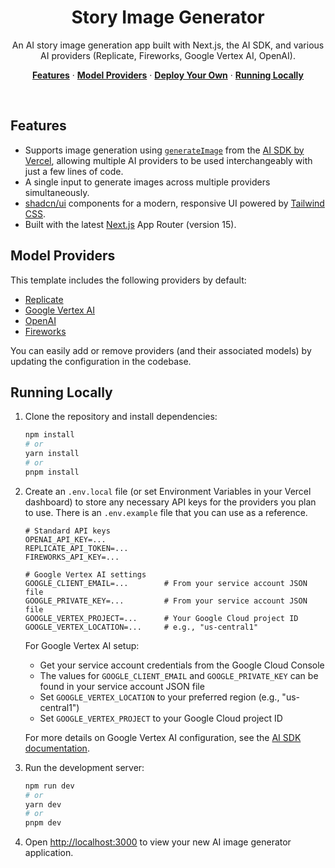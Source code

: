 <h1 align='center'>Story Image Generator</h1>
<p align="center">
  An AI story image generation app built with Next.js, the AI SDK, and various AI providers (Replicate, Fireworks, Google Vertex AI, OpenAI).
</p>

<p align="center">
  <a href="#features"><strong>Features</strong></a> ·
  <a href="#model-providers"><strong>Model Providers</strong></a> ·
  <a href="#deploy-your-own"><strong>Deploy Your Own</strong></a> ·
  <a href="#running-locally"><strong>Running Locally</strong></a>
</p>
<br/>

## Features

- Supports image generation using [`generateImage`](https://sdk.vercel.ai/docs/reference/ai-sdk-core/generate-image) from the [AI SDK by Vercel](https://sdk.vercel.ai/docs), allowing multiple AI providers to be used interchangeably with just a few lines of code.
- A single input to generate images across multiple providers simultaneously.
- [shadcn/ui](https://ui.shadcn.com/) components for a modern, responsive UI powered by [Tailwind CSS](https://tailwindcss.com).
- Built with the latest [Next.js](https://nextjs.org) App Router (version 15).

## Model Providers

This template includes the following providers by default:

- [Replicate](https://sdk.vercel.ai/providers/ai-sdk-providers/replicate)
- [Google Vertex AI](https://sdk.vercel.ai/providers/ai-sdk-providers/google-vertex)
- [OpenAI](https://sdk.vercel.ai/providers/ai-sdk-providers/openai)
- [Fireworks](https://sdk.vercel.ai/providers/ai-sdk-providers/fireworks)

You can easily add or remove providers (and their associated models) by updating the configuration in the codebase.

## Running Locally

1. Clone the repository and install dependencies:

   ```bash
   npm install
   # or
   yarn install
   # or
   pnpm install
   ```

2. Create an `.env.local` file (or set Environment Variables in your Vercel dashboard) to store any necessary API keys for the providers you plan to use. There is an `.env.example` file that you can use as a reference.

   ```
   # Standard API keys
   OPENAI_API_KEY=...
   REPLICATE_API_TOKEN=...
   FIREWORKS_API_KEY=...

   # Google Vertex AI settings
   GOOGLE_CLIENT_EMAIL=...        # From your service account JSON file
   GOOGLE_PRIVATE_KEY=...         # From your service account JSON file
   GOOGLE_VERTEX_PROJECT=...      # Your Google Cloud project ID
   GOOGLE_VERTEX_LOCATION=...     # e.g., "us-central1"
   ```

   For Google Vertex AI setup:

   - Get your service account credentials from the Google Cloud Console
   - The values for `GOOGLE_CLIENT_EMAIL` and `GOOGLE_PRIVATE_KEY` can be found in your service account JSON file
   - Set `GOOGLE_VERTEX_LOCATION` to your preferred region (e.g., "us-central1")
   - Set `GOOGLE_VERTEX_PROJECT` to your Google Cloud project ID

   For more details on Google Vertex AI configuration, see the [AI SDK documentation](https://sdk.vercel.ai/providers/ai-sdk-providers/google-vertex#edge-runtime).

3. Run the development server:

   ```bash
   npm run dev
   # or
   yarn dev
   # or
   pnpm dev
   ```

4. Open [http://localhost:3000](http://localhost:3000) to view your new AI image generator application.
